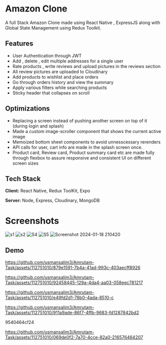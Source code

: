 
# Amazon Clone

A full Stack Amazon Clone made using React Native , ExpressJS along with Global State Management using Redux Toolkit.


## Features

- User Authentication through JWT
- Add , delete , edit multiple addresses for a single user 
- Rate products , write reviews and upload pictures in the reviews section
- All review pictures are uploaded to Cloudinary
- Add products to wishlist and place orders
- Go through orders history and view the summary 
- Apply various filters while searching products
- Sticky header that collapses on scroll


## Optimizations

- Replacing a screen instead of pushing another screen on top of it (during login and splash)
- Made a custom image-scroller component that shows the current active image
- Memoized bottom sheet components to avoid unnesscessary rerenders
- API calls for user, cart info are made in the splash screen once.
- Product card, Review card, Product summary card etc are made fully through flexbox to assure responsive and consistent UI on different screen sizes


## Tech Stack

**Client:** React Native, Redux ToolKit, Expo

**Server:** Node, Express, Cloudinary, MongoDB


# Screenshots
![s1](https://github.com/usmansalim3/Amazon-Clone/assets/112751010/5a54c79a-7a68-4f7c-8209-5798ae12c25e)
![s2](https://github.com/usmansalim3/Amazon-Clone/assets/112751010/e7ce3978-5684-49ae-b0ee-d8d4716ab08a)
![S4](https://github.com/usmansalim3/Amazon-Clone/assets/112751010/dff3413f-1365-4fdc-a151-6efe35c78572)
![S5](https://github.com/usmansalim3/Amazon-Clone/assets/112751010/cf2145d3-27a4-4879-bde3-8f9b896ee8ca)
![Screenshot 2024-01-18 210420](https://github.com/usmansalim3/Amazon-Clone/assets/112751010/4fbfaa7d-c74a-461e-a042-7141147deb18)

## Demo
https://github.com/usmansalim3/Amrutam-Task/assets/112751010/879e1591-7b4a-41ad-993c-403aecff8926

https://github.com/usmansalim3/Amrutam-Task/assets/112751010/92458445-129a-4da4-aa03-058eec781217



https://github.com/usmansalim3/Amrutam-Task/assets/112751010/e49fd2d1-78b0-4ada-8510-c

https://github.com/usmansalim3/Amrutam-Task/assets/112751010/911a9ade-86f7-4ffb-9683-fd1287842bd2

9540464cf24


https://github.com/usmansalim3/Amrutam-Task/assets/112751010/069de0f2-7a70-4cce-82a0-216576464207
